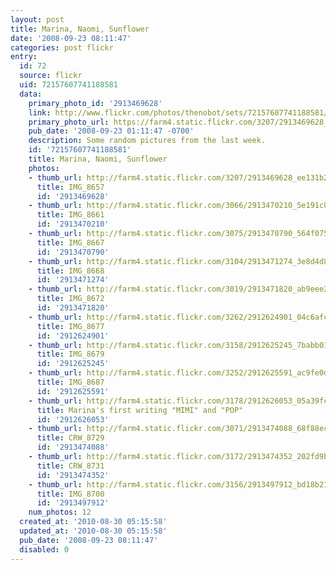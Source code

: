 ```yaml
---
layout: post
title: Marina, Naomi, Sunflower
date: '2008-09-23 08:11:47'
categories: post flickr
entry:
  id: 72
  source: flickr
  uid: 72157607741188581
  data:
    primary_photo_id: '2913469628'
    link: http://www.flickr.com/photos/thenobot/sets/72157607741188581/
    primary_photo_url: https://farm4.static.flickr.com/3207/2913469628_ee131b2883_m.jpg
    pub_date: '2008-09-23 01:11:47 -0700'
    description: Some random pictures from the last week.
    id: '72157607741188581'
    title: Marina, Naomi, Sunflower
    photos:
    - thumb_url: http://farm4.static.flickr.com/3207/2913469628_ee131b2883_s.jpg
      title: IMG_8657
      id: '2913469628'
    - thumb_url: http://farm4.static.flickr.com/3066/2913470210_5e191c0e78_s.jpg
      title: IMG_8661
      id: '2913470210'
    - thumb_url: http://farm4.static.flickr.com/3075/2913470790_564f075239_s.jpg
      title: IMG_8667
      id: '2913470790'
    - thumb_url: http://farm4.static.flickr.com/3104/2913471274_3e8d4d87ef_s.jpg
      title: IMG_8668
      id: '2913471274'
    - thumb_url: http://farm4.static.flickr.com/3019/2913471820_ab9eee26d0_s.jpg
      title: IMG_8672
      id: '2913471820'
    - thumb_url: http://farm4.static.flickr.com/3262/2912624901_04c6afc2f7_s.jpg
      title: IMG_8677
      id: '2912624901'
    - thumb_url: http://farm4.static.flickr.com/3158/2912625245_7babb01ec4_s.jpg
      title: IMG_8679
      id: '2912625245'
    - thumb_url: http://farm4.static.flickr.com/3252/2912625591_ac9fe0d8d6_s.jpg
      title: IMG_8687
      id: '2912625591'
    - thumb_url: http://farm4.static.flickr.com/3178/2912626053_05a39fc4de_s.jpg
      title: Marina's first writing "MIMI" and "POP"
      id: '2912626053'
    - thumb_url: http://farm4.static.flickr.com/3071/2913474088_68f88ecb38_s.jpg
      title: CRW_8729
      id: '2913474088'
    - thumb_url: http://farm4.static.flickr.com/3172/2913474352_202fd9b326_s.jpg
      title: CRW_8731
      id: '2913474352'
    - thumb_url: http://farm4.static.flickr.com/3156/2913497912_bd18b2150e_s.jpg
      title: IMG_8700
      id: '2913497912'
    num_photos: 12
  created_at: '2010-08-30 05:15:58'
  updated_at: '2010-08-30 05:15:58'
  pub_date: '2008-09-23 08:11:47'
  disabled: 0
---
```

